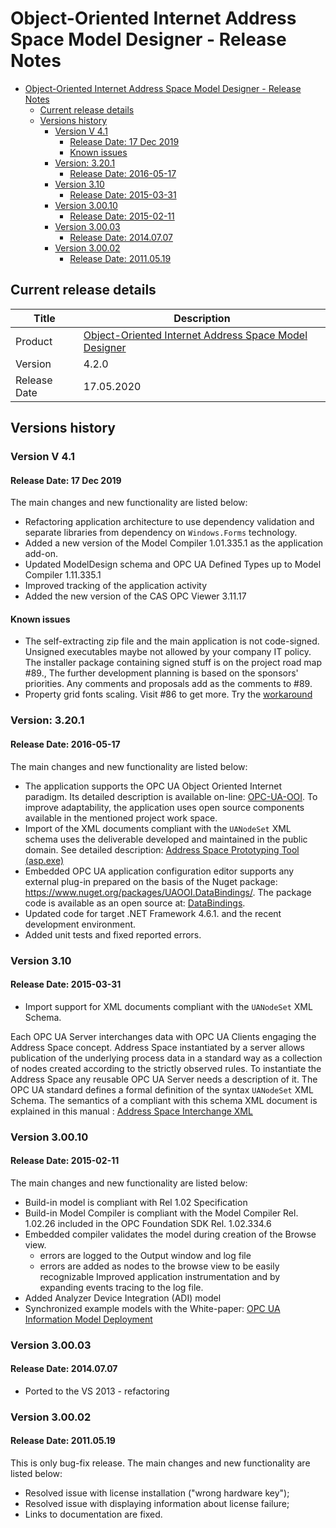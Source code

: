 ﻿# Object-Oriented Internet Address Space Model Designer - Release Notes

- [Object-Oriented Internet Address Space Model Designer - Release Notes](#object-oriented-internet-address-space-model-designer---release-notes)
	- [Current release details](#current-release-details)
	- [Versions history](#versions-history)
		- [Version V 4.1](#version-v-41)
			- [Release Date: 17 Dec 2019](#release-date-17-dec-2019)
			- [Known issues](#known-issues)
		- [Version: 3.20.1](#version-3201)
			- [Release Date: 2016-05-17](#release-date-2016-05-17)
		- [Version 3.10](#version-310)
			- [Release Date: 2015-03-31](#release-date-2015-03-31)
		- [Version 3.00.10](#version-30010)
			- [Release Date: 2015-02-11](#release-date-2015-02-11)
		- [Version 3.00.03](#version-30003)
			- [Release Date: 2014.07.07](#release-date-20140707)
		- [Version 3.00.02](#version-30002)
			- [Release Date: 2011.05.19](#release-date-20110519)

## Current release details

 | Title        | Description                                                                                    |
 | ------------ | ---------------------------------------------------------------------------------------------- |
 | Product      | [Object-Oriented Internet Address Space Model Designer](https://github.com/mpostol/OPC-UA-OOI) |
 | Version      | 4.2.0                                                                                          |
 | Release Date | 17.05.2020                                                                                     |

## Versions history

### Version V 4.1

#### Release Date: 17 Dec 2019

The main changes and new functionality are listed below:

- Refactoring application architecture to use dependency validation and separate libraries from dependency on `Windows.Forms` technology.
- Added a new version of the Model Compiler 1.01.335.1 as the application add-on.
- Updated ModelDesign schema and OPC UA Defined Types up to Model Compiler 1.11.335.1
- Improved tracking of the application activity
- Added the new version of the CAS OPC Viewer 3.11.17

#### Known issues

- The self-extracting zip file and the main application is not code-signed. Unsigned executables maybe not allowed by your company IT policy. The installer package containing signed stuff is on the project road map #89., The further development planning is based on the sponsors' priorities. Any comments and proposals add as the comments to #89.
- Property grid fonts scaling. Visit #86 to get more. Try the [workaround](https://github.com/mpostol/ASMD/issues/86#issuecomment-578040136)

### Version: 3.20.1

#### Release Date: 2016-05-17

The main changes and new functionality are listed below:

- The application supports the OPC UA Object Oriented Internet paradigm. Its detailed description is available on-line: [OPC-UA-OOI](https://github.com/mpostol/OPC-UA-OOI). To improve adaptability, the application uses open source components available in the mentioned project work space.
- Import of the XML documents compliant with the `UANodeSet` XML schema uses the deliverable developed and maintained in the public domain. See detailed description: [Address Space Prototyping Tool (asp.exe)](https://commsvr.gitbook.io/ooi/semantic-data-processing/addressspacecompliancetesttool)
- Embedded OPC UA application configuration editor supports any external plug-in prepared on the basis of the Nuget package: https://www.nuget.org/packages/UAOOI.DataBindings/. The package code is available as an open source at: [DataBindings](https://www.nuget.org/packages/UAOOI.DataBindings/).
- Updated code for target .NET Framework 4.6.1. and the recent development environment.
- Added unit tests and fixed reported errors.

### Version 3.10

#### Release Date: 2015-03-31

- Import support for XML documents compliant with the `UANodeSet` XML Schema.

Each OPC UA Server interchanges data with OPC UA Clients engaging the Address Space concept. Address 
Space instantiated by a server allows publication of the underlying process data in a standard way 
as a collection of nodes created according to the strictly observed rules. To instantiate the Address 
Space any reusable OPC UA Server needs a description of it. The OPC UA standard defines a formal 
definition of the syntax `UANodeSet` XML Schema. The semantics of a compliant with this schema XML 
document is explained in this manual : [Address Space Interchange XML](http://www.cas.internetdsl.pl/commserver/P_DowloadCenter/P_Publications/P-15010101-AddressSpaceInterchangeXML.pdf)

### Version 3.00.10

#### Release Date: 2015-02-11

The main changes and new functionality are listed below:

- Build-in model is compliant with Rel 1.02 Specification
- Build-in Model Compiler is compliant with the Model Compiler Rel. 1.02.26 included in the OPC Foundation SDK Rel. 1.02.334.6
- Embedded compiler validates the model during creation of the Browse view.
  - errors are logged to the Output window and log file
  - errors are added as nodes to the browse view to be easily recognizable
 Improved application instrumentation and by expanding events tracing to the log file.
- Added Analyzer Device Integration (ADI) model
- Synchronized example models with the White-paper: [OPC UA Information Model Deployment](http://www.commsvr.com/DownloadCenter/Publications/OPCUAInformationModelDeployment/tabid/563/language/en-US/Default.aspx)

### Version 3.00.03 

#### Release Date: 2014.07.07

- Ported to the VS 2013 - refactoring

### Version 3.00.02

#### Release Date: 2011.05.19

This is only bug-fix release. The main changes and new functionality are listed below:

- Resolved issue with license installation ("wrong hardware key");
- Resolved issue with displaying information about license failure;
- Links to documentation are fixed.
